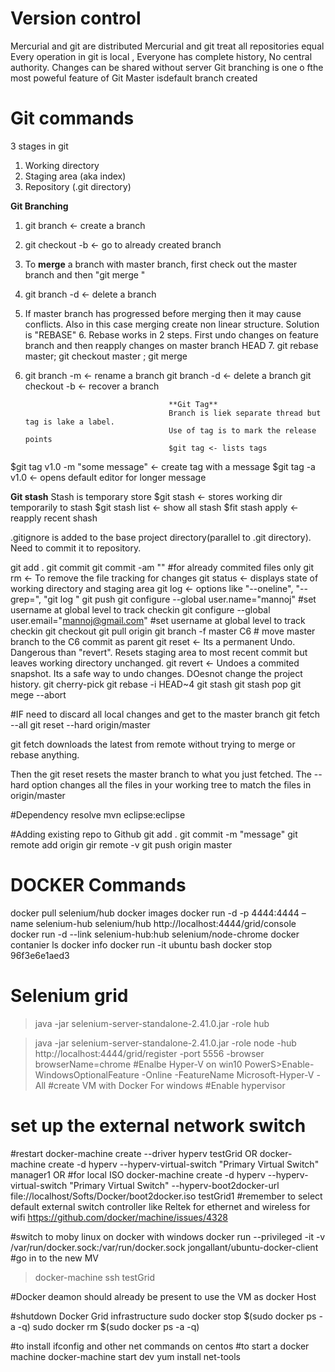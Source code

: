 # Version control
Mercurial and git are distributed
Mercurial and git treat all repositories equal
Every operation in git is local , Everyone has complete history, No central authority.
Changes can be shared without server
Git branching is one o fthe most poweful feature of Git
Master isdefault branch created



# Git commands

3 stages in git
  1. Working directory
  2. Staging area (aka index)
  3. Repository (.git directory)

**Git Branching**
  1. git branch <branch name> <- create a branch
  2. git checkout -b <branch name> <- go to already created branch
  3. To **merge** a branch with master branch, first check out the master branch and then "git merge <branch name>"
  4. git branch -d <branch name> <- delete a branch
  5. If master branch has progressed before merging then it may cause conflicts. Also in this case merging create non linear structure. Solution is "REBASE"
                                    6. Rebase works in 2 steps. First undo changes on feature branch and then reapply changes on master branch HEAD
                                    7. git rebase master; git checkout master ; git merge <branch name>
  8. git branch -m <old branch> <new branch> <- rename a branch
  git branch -d <branch name> <- delete a branch
  git checkout -b <branch name> <sha> <- recover a branch
  
                                         **Git Tag**
                                         Branch is liek separate thread but tag is lake a label.
                                         Use of tag is to mark the release points
                                         $git tag <- lists tags
  $git tag v1.0 -m "some message" <- create tag with a message
  $git tag -a v1.0 <- opens default editor for longer message
   
 **Git stash**
  Stash is temporary store
  $git stash <- stores working dir temporarily to stash
  $git stash list <- show all stash
  $fit stash apply <- reapply recent shash
                                    
   
  

.gitignore is added to the base project directory(parallel to .git directory). Need to commit it to repository.

git add .
git commit
git commit -am "<message>" #for already commited files only
git rm <- To remove the file tracking  for changes
git status <- displays state of working directory and staging area
git log <- options like "--oneline", "--grep=<pattern>", "git log <file>"
git push
git configure --global user.name="mannoj" #set username at global level to track checkin
git configure --global user.email="mannoj@gmail.com" #set username at global level to track checkin
git checkout <branchname>
git pull origin 
git branch -f master C6 # move master branch to the C6 commit as parent
git reset <- Its a permanent Undo. Dangerous than "revert". Resets staging area to most recent commit but leaves working directory unchanged.
git revert <- Undoes a commited snapshot. Its a safe way to undo changes. DOesnot change the project history.
git cherry-pick <commits>
git rebase -i HEAD~4
git stash
git stash pop
git mege --abort

#IF need to discard all local changes and get to the master branch
git fetch --all
git reset --hard origin/master

git fetch downloads the latest from remote without trying to merge or rebase anything.

Then the git reset resets the master branch to what you just fetched. The --hard option changes all the files in your working tree to match the files in origin/master

#Dependency resolve
mvn eclipse:eclipse

#Adding existing repo to Github
git add .
git commit -m "message"
git remote add origin <repository URL>
gir remote -v
git push origin master


# DOCKER Commands
docker pull selenium/hub
docker images
docker run -d -p 4444:4444 –name selenium-hub selenium/hub
http://localhost:4444/grid/console
docker run -d --link selenium-hub:hub selenium/node-chrome
docker contanier ls
docker info
docker run -it ubuntu bash
docker stop 96f3e6e1aed3

# Selenium grid
>java -jar selenium-server-standalone-2.41.0.jar -role hub

>java -jar selenium-server-standalone-2.41.0.jar -role node -hub
http://localhost:4444/grid/register -port 5556 -browser browserName=chrome
#Enalbe Hyper-V on win10
PowerS>Enable-WindowsOptionalFeature -Online -FeatureName Microsoft-Hyper-V -All
#create VM with Docker For windows
#Enable hypervisor 
# set up the external network switch
#restart
docker-machine create --driver hyperv testGrid
OR
docker-machine create -d hyperv --hyperv-virtual-switch "Primary Virtual Switch" manager1
OR #for local ISO
docker-machine create -d hyperv --hyperv-virtual-switch "Primary Virtual Switch" --hyperv-boot2docker-url file://localhost/Softs/Docker/boot2docker.iso testGrid1
#remember to select default external switch controller like Reltek for ethernet and wireless for wifi https://github.com/docker/machine/issues/4328

#switch to moby linux on docker with windows
docker run --privileged -it -v /var/run/docker.sock:/var/run/docker.sock jongallant/ubuntu-docker-client 
#go in to the new MV
>docker-machine ssh testGrid

#Docker deamon should already be present to use the VM as docker Host

#shutdown Docker Grid infrastructure
sudo docker stop $(sudo docker ps -a -q)
sudo docker rm $(sudo docker ps -a -q)

#to install ifconfig and other net commands on centos
#to start a docker machine
docker-machine start dev
yum install net-tools
